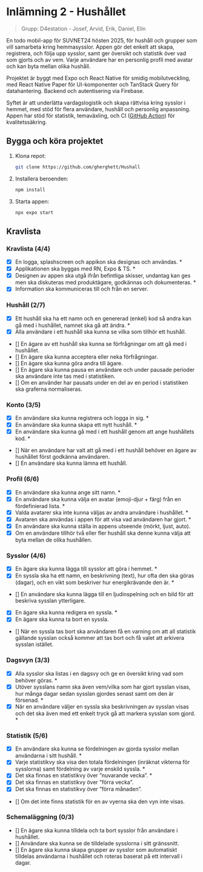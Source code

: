 # Inlämning 2 - Hushållet

> Grupp: D4estation - Josef, Arvid, Erik, Daniel, Elin

En todo mobil-app för SUVNET24 hösten 2025, för hushåll och grupper som vill samarbeta kring hemmasysslor. Appen gör det enkelt att skapa, registrera, och följa upp sysslor, samt ger översikt och statistik över vad som gjorts och av vem. Varje användare har en personlig profil med avatar och kan byta mellan olika hushåll.

Projektet är byggt med Expo och React Native för smidig mobilutveckling, med React Native Paper för UI-komponenter och TanStack Query för datahantering. Backend och autentisering via Firebase.

Syftet är att underlätta vardagslogistik och skapa rättvisa kring sysslor i hemmet, med stöd för flera användare, hushåll och personlig anpassning. Appen har stöd för statistik, temaväxling, och CI ([GitHub Action](.github/workflows/code-quality.yml)) för kvalitetssäkring.

## Bygga och köra projektet

1. Klona repot:
   ```bash
   git clone https://github.com/gherghett/Hushall
   ```
2. Installera beroenden:
   ```bash
   npm install
   ```
3. Starta appen:
   ```bash
   npx expo start
   ```

## Kravlista

### Kravlista (4/4)

- [x] En logga, splashscreen och appikon ska designas och användas. \*
- [x] Applikationen ska byggas med RN, Expo & TS. \*
- [x] Designen av appen ska utgå ifrån befintliga skisser, undantag kan ges men ska diskuteras
      med produktägare, godkännas och dokumenteras. \*
- [x] Information ska kommuniceras till och från en server.

### Hushåll (2/7)

- [x] Ett hushåll ska ha ett namn och en genererad (enkel) kod så andra kan gå med i hushållet,
      namnet ska gå att ändra. \*
- [x] Alla användare i ett hushåll ska kunna se vilka som tillhör ett hushåll.
- [] En ägare av ett hushåll ska kunna se förfrågningar om att gå med i hushållet.
- [] En ägare ska kunna acceptera eller neka förfrågningar.
- [] En ägare ska kunna göra andra till ägare.
- [] En ägare ska kunna pausa en användare och under pausade perioder ska användare inte
  tas med i statistiken.
- [] Om en använder har pausats under en del av en period i statistiken ska graferna
  normaliseras.

### Konto (3/5)

- [x] En användare ska kunna registrera och logga in sig. \*
- [x] En användare ska kunna skapa ett nytt hushåll. \*
- [x] En användare ska kunna gå med i ett hushåll genom att ange hushållets kod. \*
- [] När en användare har valt att gå med i ett hushåll behöver en ägare av hushållet först
  godkänna användaren.
- [] En användare ska kunna lämna ett hushåll.

### Profil (6/6)

- [x] En användare ska kunna ange sitt namn. \*
- [x] En användare ska kunna välja en avatar (emoji-djur + färg) från en fördefinierad lista. \*
- [x] Valda avatarer ska inte kunna väljas av andra användare i hushållet. \*
- [x] Avataren ska användas i appen för att visa vad användaren har gjort. \*
- [x] En användare ska kunna ställa in appens utseende (mörkt, ljust, auto).
- [x] Om en användare tillhör två eller fler hushåll ska denne kunna välja att byta mellan de
      olika hushållen.

### Sysslor (4/6)

- [x] En ägare ska kunna lägga till sysslor att göra i hemmet. \*
- [x] En syssla ska ha ett namn, en beskrivning (text), hur ofta den ska göras (dagar), och en
      vikt som beskriver hur energikrävande den är. \*
- [] En användare ska kunna lägga till en ljudinspelning och en bild för att beskriva sysslan
  ytterligare.
- [x] En ägare ska kunna redigera en syssla. \*
- [x] En ägare ska kunna ta bort en syssla.
- [] När en syssla tas bort ska användaren få en varning om att all statistik gällande sysslan
  också kommer att tas bort och få valet att arkivera sysslan istället.

### Dagsvyn (3/3)

- [x] Alla sysslor ska listas i en dagsvy och ge en översikt kring vad som behöver göras. \*
- [x] Utöver sysslans namn ska även vem/vilka som har gjort sysslan visas, hur många dagar
      sedan sysslan gjordes senast samt om den är försenad. \*
- [x] När en användare väljer en syssla ska beskrivningen av sysslan visas och det ska även
      med ett enkelt tryck gå att markera sysslan som gjord. \*

### Statistik (5/6)

- [x] En användare ska kunna se fördelningen av gjorda sysslor mellan användarna i sitt
      hushåll. \*
- [x] Varje statistikvy ska visa den totala fördelningen (inräknat vikterna för sysslorna) samt
      fördelning av varje enskild syssla. \*
- [x] Det ska finnas en statistikvy över ”nuvarande vecka”. \*
- [x] Det ska finnas en statistikvy över ”förra vecka”.
- [x] Det ska finnas en statistikvy över ”förra månaden”.
- [] Om det inte finns statistik för en av vyerna ska den vyn inte visas.

### Schemaläggning (0/3)

- [] En ägare ska kunna tilldela och ta bort sysslor från användare i hushållet.
- [] Användare ska kunna se de tilldelade sysslorna i sitt gränssnitt.
- [] En ägare ska kunna skapa grupper av sysslor som automatiskt tilldelas användarna i
  hushållet och roteras baserat på ett intervall i dagar.
